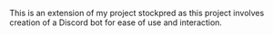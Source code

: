 This is an extension of my project stockpred as this project involves creation of a Discord bot for ease of use and interaction.
